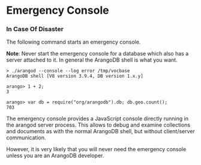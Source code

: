 Emergency Console
=================

### In Case Of Disaster

The following command starts an emergency console.

**Note**: Never start the emergency console for a database which also has a
server attached to it. In general the ArangoDB shell is what you want.

```
> ./arangod --console --log error /tmp/vocbase
ArangoDB shell [V8 version 3.9.4, DB version 1.x.y]

arango> 1 + 2;
3

arango> var db = require("org/arangodb").db; db.geo.count();
703

```

The emergency console provides a JavaScript console directly running in the
arangod server process. This allows to debug and examine collections and 
documents as with the normal ArangoDB shell, but without client/server
communication.

However, it is very likely that you will never need the emergency console
unless you are an ArangoDB developer.

